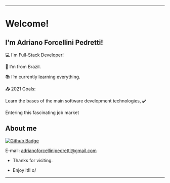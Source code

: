 
----------------------------------------------------------------------------

# Welcome!

 

## I'm Adriano Forcellini Pedretti!

 

:computer: I'm Full-Stack Developer!

:house_with_garden: I’m from Brazil.

:books: I’m currently learning everything.

:outbox_tray: 2021 Goals:

Learn the bases of the main software development technologies, ✔️

Entering this fascinating job market

 

## About me

[![Github Badge](https://img.shields.io/badge/-LinkedIn-blue?style=flat-square&logo=Linkedin&logoColor=white&link=%20https://www.linkedin.com/in/adriano-forcellini-adrianwarrior/)](LINK_GIT)

E-mail: adrianoforcellinipedretti@gmail.com



- Thanks for visiting.

- Enjoy it!! o/

-------------------------------------------------------------------------------
